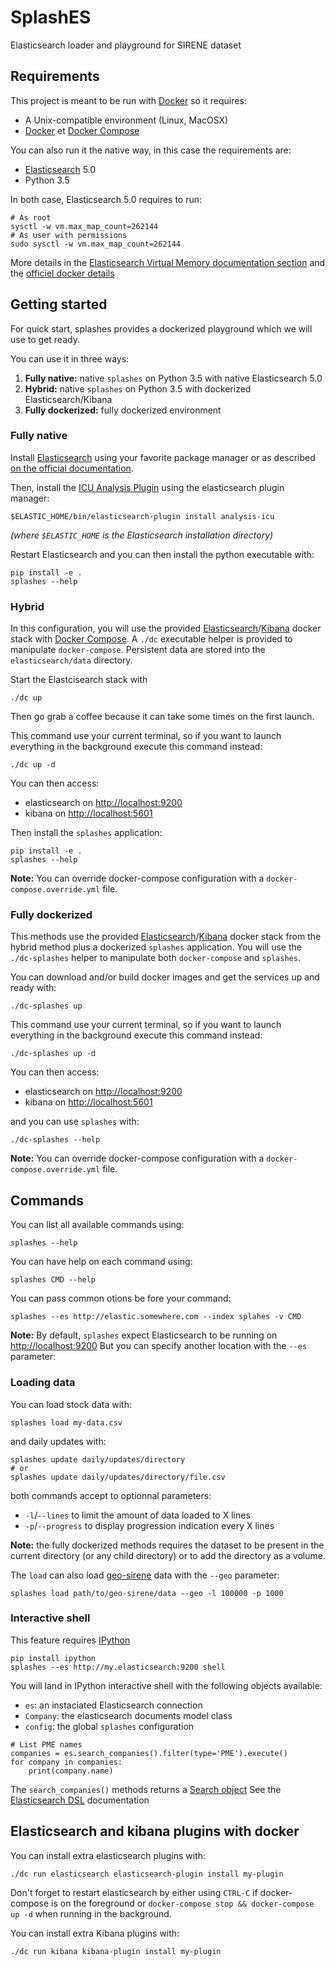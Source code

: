 # SplashES

Elasticsearch loader and playground for SIRENE dataset

## Requirements

This project is meant to be run with [Docker][] so it requires:

- A Unix-compatible environment (Linux, MacOSX)
- [Docker][] et [Docker Compose][]

You can also run it the native way, in this case the requirements are:

- [Elasticsearch][] 5.0
- Python 3.5

In both case, Elasticsearch 5.0 requires to run:

```shell
# As root
sysctl -w vm.max_map_count=262144
# As user with permissions
sudo sysctl -w vm.max_map_count=262144
```

More details in the [Elasticsearch Virtual Memory documentation section][es-vm-doc]
and the [officiel docker details][es-docker-vm-doc]


## Getting started

For quick start, splashes provides a dockerized playground which
we will use to get ready.

You can use it in three ways:

1. **Fully native:** native `splashes` on Python 3.5 with native Elasticsearch 5.0
2. **Hybrid:** native `splashes` on Python 3.5 with dockerized Elasticsearch/Kibana
3. **Fully dockerized:** fully dockerized environment

### Fully native

Install [Elasticsearch][] using your favorite package manager or
as described [on the official documentation][es-install].

Then, install the [ICU Analysis Plugin][] using the elasticsearch plugin manager:

```
$ELASTIC_HOME/bin/elasticsearch-plugin install analysis-icu
```
*(where `$ELASTIC_HOME` is the Elasticsearch installation directory)*

Restart Elasticsearch and you can then install the python executable with:

```shell
pip install -e .
splashes --help
```

### Hybrid

In this configuration, you will use the provided [Elasticsearch][]/[Kibana][] docker stack
with [Docker Compose][].
A `./dc` executable helper is provided to manipulate `docker-compose`.
Persistent data are stored into the `elasticsearch/data` directory.

Start the Elastcisearch stack with
```shell
./dc up
```
Then go grab a coffee because it can take some times on the first launch.

This command use your current terminal, so if you want to launch everything in the background
execute this command instead:

```shell
./dc up -d
```

You can then access:

- elasticsearch on <http://localhost:9200>
- kibana on <http://localhost:5601>

Then install the `splashes` application:

```shell
pip install -e .
splashes --help
```

**Note:** You can override docker-compose configuration with a `docker-compose.override.yml` file.

### Fully dockerized

This methods use the provided [Elasticsearch][]/[Kibana][] docker stack from the hybrid method
plus a dockerized `splashes` application.
You will use the `./dc-splashes` helper to manipulate both `docker-compose` and `splashes`.

You can download and/or build docker images and get the services up and ready with:

```shell
./dc-splashes up
```

This command use your current terminal, so if you want to launch everything in the background
execute this command instead:

```shell
./dc-splashes up -d
```

You can then access:

- elasticsearch on <http://localhost:9200>
- kibana on <http://localhost:5601>

and you can use `splashes` with:

```shell
./dc-splashes --help
```

**Note:** You can override docker-compose configuration with a `docker-compose.override.yml` file.


## Commands

You can list all available commands using:

```shell
splashes --help
```

You can have help on each command using:

```shell
splashes CMD --help
```

You can pass common otions be fore your command:

```shell
splashes --es http://elastic.somewhere.com --index splahes -v CMD
```

**Note:** By default, `splashes` expect Elasticsearch to be running on <http://localhost:9200>
But you can specify another location with the `--es` parameter:


### Loading data

You can load stock data with:

```shell
splashes load my-data.csv
```

and daily updates with:

```shell
splashes update daily/updates/directory
# or
splashes update daily/updates/directory/file.csv
```

both commands accept to optionnal parameters:

* `-l`/`--lines` to limit the amount of data loaded to X lines
* `-p`/`--progress` to display progression indication every X lines

**Note:** the fully dockerized methods requires the dataset to be present in the current directory
(or any child directory) or to add the directory as a volume.

The `load` can also load [geo-sirene][] data with the `--geo` parameter:

```shell
splashes load path/to/geo-sirene/data --geo -l 100000 -p 1000
```

### Interactive shell

This feature requires [IPython][]

```shell
pip install ipython
splashes --es http://my.elasticsearch:9200 shell
```

You will land in IPython interactive shell with the following objects available:

* `es`: an instaciated Elasticsearch connection
* `Company`: the elasticsearch documents model class
* `config`: the global `splashes` configuration

```IPython
# List PME names
companies = es.search_companies().filter(type='PME').execute()
for company in companies:
    print(company.name)
```

The `search_companies()` methods returns a [Search object][]
See the [Elasticsearch DSL][] documentation


## Elasticsearch and kibana plugins with docker

You can install extra elasticsearch plugins with:

```shell
./dc run elasticsearch elasticsearch-plugin install my-plugin
```

Don't forget to restart elasticsearch by either using `CTRL-C` if docker-compose is on the foreground
or `docker-compose stop && docker-compose up -d` when running in the background.

You can install extra Kibana plugins with:

```shell
./dc run kibana kibana-plugin install my-plugin
```

[Docker]: https://www.docker.com/
[Docker Compose]: https://docs.docker.com/compose/
[Elasticsearch]: https://www.elastic.co/products/elasticsearch
[Kibana]: https://www.elastic.co/products/kibana
[es-vm-doc]: https://www.elastic.co/guide/en/elasticsearch/reference/5.0/vm-max-map-count.html
[es-docker-vm-doc]: https://github.com/elastic/elasticsearch-docker#user-content-host-prerequisites
[es-install]: https://www.elastic.co/guide/en/elasticsearch/reference/5.0/install-elasticsearch.html
[ICU Analysis Plugin]: https://www.elastic.co/guide/en/elasticsearch/plugins/current/analysis-icu.html
[IPython]: https://ipython.org/
[Elasticsearch DSL]: https://elasticsearch-dsl.readthedocs.io/en/latest/search_dsl.html
[Search object]: https://elasticsearch-dsl.readthedocs.io/en/latest/search_dsl.html#the-search-object
[geo-sirene]: https://github.com/cquest/geocodage-sirene
